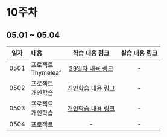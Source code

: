 # 10주차

## 05.01 ~ 05.04

|  일자  | 내용                 |           학습 내용 링크           | 실습 내용 링크 |
|:----:|:-------------------|:----------------------------:|:--------:|
| 0501 | 프로젝트<br/>Thymeleaf | [39일차 내용 링크](./day39/course) |    -     |
| 0502 | 프로젝트<br/>개인학습      |    [개인학습 내용 링크](./day40)     |    -     |
| 0503 | 프로젝트<br/>개인학습      |    [개인학습 내용 링크](./day41)     |    -     |
| 0504 | 프로젝트               |              -               |    -     |